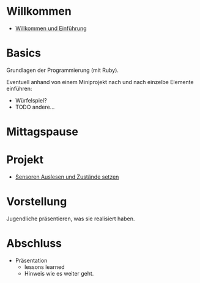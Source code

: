 # Willkommen

* [Willkommen und Einführung](introduction/index.html)

# Basics

Grundlagen der Programmierung (mit Ruby).

Eventuell anhand von einem Miniprojekt nach und nach einzelbe Elemente einführen:
* Würfelspiel?
* TODO andere...

# Mittagspause

# Projekt

* [Sensoren Auslesen und Zustände setzen](https://github.com/railsgirlssb/workshop_studienstiftungsaar_2016_guides)

# Vorstellung

Jugendliche präsentieren, was sie realisiert haben.

# Abschluss

* Präsentation
  * lessons learned
  * Hinweis wie es weiter geht.
